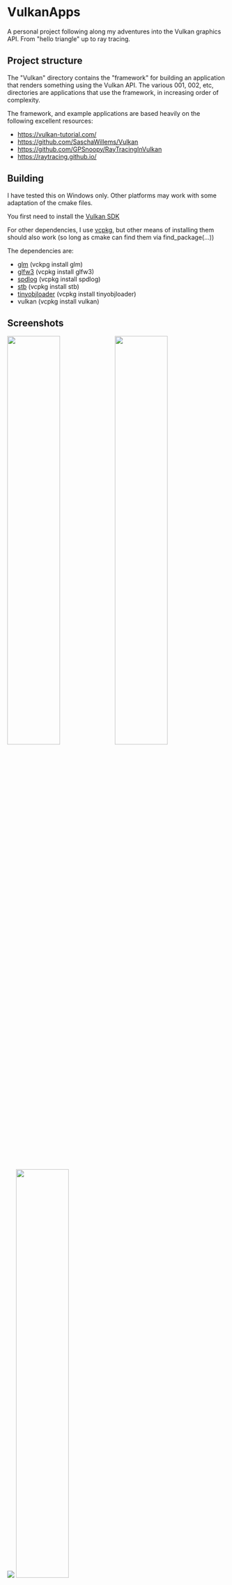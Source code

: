 # VulkanApps
A personal project following along my adventures into the Vulkan graphics API.
From "hello triangle" up to ray tracing.

## Project structure
The "Vulkan" directory contains the "framework" for building an application that renders something using the Vulkan API.
The various 001, 002, etc, directories are applications that use the framework, in increasing order of complexity.

The framework, and example applications are based heavily on the following excellent resources:
* https://vulkan-tutorial.com/
* https://github.com/SaschaWillems/Vulkan
* https://github.com/GPSnoopy/RayTracingInVulkan
* https://raytracing.github.io/

## Building
I have tested this on Windows only.  Other platforms may work with some adaptation of the cmake files.

You first need to install the [Vulkan SDK](https://vulkan.lunarg.com/sdk/home)

For other dependencies, I use [vcpkg](https://github.com/Microsoft/vcpkg), but other means of installing them should also work (so long as cmake can find them via find_package(...))

The dependencies are:
 * [glm](https://glm.g-truc.net/0.9.8/index.html)   (vckpg install glm)
 * [glfw3](https://www.glfw.org/)   (vcpkg install glfw3)
 * [spdlog](https://github.com/gabime/spdlog)   (vcpkg install spdlog)
 * [stb](https://github.com/nothings/stb)    (vcpkg install stb)
 * [tinyobjloader](https://github.com/tinyobjloader/tinyobjloader)   (vcpkg install tinyobjloader)
 * vulkan   (vcpkg install vulkan)

## Screenshots
<img src="https://github.com/freeman40/VulkanApps/blob/master/Screenshots/Balls.png" width="49%" /><img src="https://github.com/freeman40/VulkanApps/blob/master/Screenshots/RayTracingTheNextWeekFinal.png" width="49%" />
<img src="https://github.com/freeman40/VulkanApps/blob/master/Screenshots/WineGlass.png" />
<img src="https://github.com/freeman40/VulkanApps/blob/master/Screenshots/001%20-%20Triangle.png" width="49%" /><img src="https://github.com/freeman40/VulkanApps/blob/master/Screenshots/002%20-%20TexturedModel.png" width="49%" />
